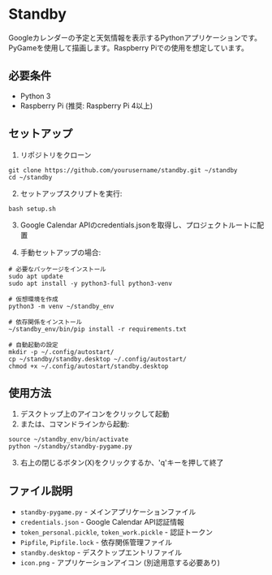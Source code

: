 # Standby

Googleカレンダーの予定と天気情報を表示するPythonアプリケーションです。PyGameを使用して描画します。Raspberry Piでの使用を想定しています。

## 必要条件

- Python 3
- Raspberry Pi (推奨: Raspberry Pi 4以上)

## セットアップ

1. リポジトリをクローン
```
git clone https://github.com/yourusername/standby.git ~/standby
cd ~/standby
```

2. セットアップスクリプトを実行:
```
bash setup.sh
```

3. Google Calendar APIのcredentials.jsonを取得し、プロジェクトルートに配置

4. 手動セットアップの場合:
```
# 必要なパッケージをインストール
sudo apt update
sudo apt install -y python3-full python3-venv

# 仮想環境を作成
python3 -m venv ~/standby_env

# 依存関係をインストール
~/standby_env/bin/pip install -r requirements.txt

# 自動起動の設定
mkdir -p ~/.config/autostart/
cp ~/standby/standby.desktop ~/.config/autostart/
chmod +x ~/.config/autostart/standby.desktop
```

## 使用方法

1. デスクトップ上のアイコンをクリックして起動
2. または、コマンドラインから起動:
```
source ~/standby_env/bin/activate
python ~/standby/standby-pygame.py
```
3. 右上の閉じるボタン(X)をクリックするか、'q'キーを押して終了

## ファイル説明

- `standby-pygame.py` - メインアプリケーションファイル 
- `credentials.json` - Google Calendar API認証情報
- `token_personal.pickle`, `token_work.pickle` - 認証トークン
- `Pipfile`, `Pipfile.lock` - 依存関係管理ファイル
- `standby.desktop` - デスクトップエントリファイル
- `icon.png` - アプリケーションアイコン (別途用意する必要あり)
